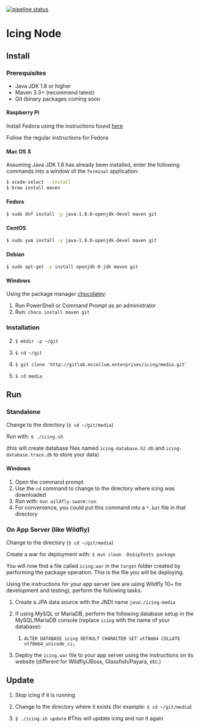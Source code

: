 [![pipeline status](http://gitlab.mccollum.enterprises/icing/media/badges/master/pipeline.svg)](http://gitlab.mccollum.enterprises/icing/media/pipelines)

# Icing Node

## Install

### Prerequisites

- Java JDK 1.8 or higher
- Maven 3.3+ (recommend latest)
- Git (binary packages coming soon

#### Raspberry Pi

Install Fedora using the instructions found [here](https://fedoraproject.org/wiki/Architectures/ARM/Raspberry_Pi)

Follow the regular instructions for Fedora

#### Mac OS X

Assuming Java JDK 1.8 has already been installed, enter the following commands into a window of the `Terminal` application:

```bash
$ xcode-select --install
$ brew install maven
```

#### Fedora

```bash
$ sudo dnf install -y java-1.8.0-openjdk-devel maven git
```

#### CentOS

```bash
$ sudo yum install -y java-1.8.0-openjdk-devel maven git
```

#### Debian

```bash
$ sudo apt-get -y install openjdk-8-jdk maven git
```

#### Windows

Using the package manager [chocolatey](https://chocolatey.org/):

1. Run PowerShell or Command Prompt as an administrator
1. Run: `choco install maven git`

### Installation

2. `$ mkdir -p ~/git`

1. `$ cd ~/git`

1. `$ git clone 'http://gitlab.mccollum.enterprises/icing/media.git'`

1. `$ cd media`

## Run

### Standalone

Change to the directory (`$ cd ~/git/media`)

Run with:
`$ ./icing.sh`

(this will create database files named `icing-database.h2.db` and `icing-database.trace.db` to store your data)

#### Windows

1. Open the command prompt
1. Use the `cd` command to change to the directory where icing was downloaded
1. Run with: `mvn wildfly-swarm:run`
1. For convenience, you could put this command into a `*.bat` file in that directory

### On App Server (like Wildfly)

Change to the directory (`$ cd ~/git/media`)

Create a war for deployment with:
`$ mvn clean -DskipTests package`

You will now find a file called `icing.war` in the `target` folder created by performing the package operation. This is the file you will be deploying.

Using the instructions for your app server (we are using Wildfly 10+ for development and testing), perform the following tasks:

1. Create a JPA data source with the JNDI name `java:/icing-media`

1. If using MySQL or MariaDB, perform the following database setup in the MySQL/MariaDB console (replace `icing` with the name of your database):
	1. `ALTER DATABASE icing DEFAULT CHARACTER SET utf8mb4 COLLATE utf8mb4_unicode_ci;`

1. Deploy the `icing.war` file to your app server using the instructions on its website (different for Wildfly/JBoss, Glassfish/Payara, etc.)

## Update

1. Stop icing if it is running

1. Change to the directory where it exists (for example: `$ cd ~/git/media`)

1. `$ ./icing.sh update` #This will update icing and run it again

